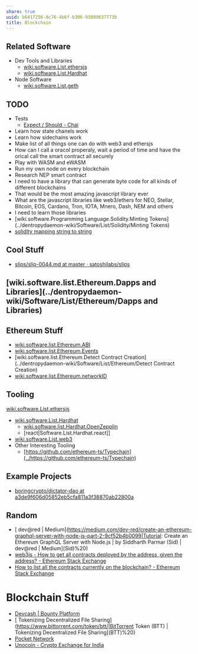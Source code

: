 ```yaml
---
share: true
uuid: b6417256-0c76-4b6f-b306-95009637773b
title: Blockchain
---
```

## Related Software

* Dev Tools and Libraries
  * [wiki.software.List.ethersjs](../d833138c-b1fc-488b-81a1-195e6298178e)
  * [wiki.software.List.Hardhat](../dentropydaemon-wiki/Software/List/Hardhat)
* Node Software
  * [wiki.software.List.geth](../dentropydaemon-wiki/Software/List/geth)

## TODO

* Tests
  * [Expect / Should - Chai](https://www.chaijs.com/api/bdd/)
* Learn how state chanels work
* Learn how sidechains work
* Make list of all things one can do with web3 and ethersjs
* How can I call a oracol properaly, wait a period of time and have the orical call the smart contract all securely
* Play with WASM and eWASM
* Run my own node on every blockchain
* Research NEP smart contract
* I need to have a library that can generate byte code for all kinds of different blockchains
* That would be the most amazing javascript library ever
* What are the javascript libraries like web3/ethers for NEO, Stellar, Bitcoin, EOS, Cardano, Tron, IOTA, Mnero, Dash, NEM and others
* I need to learn those libraries
* [wiki.software.Programming Language.Solidity.Minting Tokens](../dentropydaemon-wiki/Software/List/Solidity/Minting Tokens)
* [solidity mapping string to string](https://gist.github.com/brianonn/ec7cc6367997093e475632daa81f4027)

## Cool Stuff

* [slips/slip-0044.md at master · satoshilabs/slips](https://github.com/satoshilabs/slips/blob/master/slip-0044.md)

## [wiki.software.list.Ethereum.Dapps and Libraries](../dentropydaemon-wiki/Software/List/Ethereum/Dapps and Libraries)

## Ethereum Stuff

* [wiki.software.list.Ethereum.ABI](../dentropydaemon-wiki/Software/List/Ethereum/ABI)
* [wiki.software.list.Ethereum.Events](../dentropydaemon-wiki/Software/List/Ethereum/Events)
* [wiki.software.list.Ethereum.Detect Contract Creation](../dentropydaemon-wiki/Software/List/Ethereum/Detect Contract Creation)
* [wiki.software.list.Ethereum.networkID](../dentropydaemon-wiki/Software/List/Ethereum/networkID)

## Tooling

[wiki.software.List.ethersjs](../d833138c-b1fc-488b-81a1-195e6298178e)
* [wiki.software.List.Hardhat](../dentropydaemon-wiki/Software/List/Hardhat)
  * [wiki.software.list.Hardhat.OpenZepplin](../dentropydaemon-wiki/Software/List/Hardhat/OpenZepplin)
  * [react|Software.List.Hardhat.react]]
* [wiki.software.List.web3](../dentropydaemon-wiki/Software/List/web3)
* Other Interesting Tooling
  * [https://github.com/ethereum-ts/Typechain](../https://github.com/ethereum-ts/Typechain)

## Example Projects

* [boringcrypto/dictator-dao at a3de9f606d05852eb5cfa811a3f38870ab22800a](https://github.com/boringcrypto/dictator-dao/tree/a3de9f606d05852eb5cfa811a3f38870ab22800a)

## Random

* [ dev@red | Medium](https://medium.com/dev-red/create-an-ethereum-graphql-server-with-node-js-part-2-9cf52b4b0099|Tutorial: Create an Ethereum GraphQL Server with Node.js | by Siddharth Parmar (Sid) | dev@red | Medium](Sid)%20)
* [web3js - How to get all contracts deployed by the address, given the address? - Ethereum Stack Exchange](https://ethereum.stackexchange.com/questions/62695/how-to-get-all-contracts-deployed-by-the-address-given-the-address/62725)
* [How to list all the contracts currently on the blockchain? - Ethereum Stack Exchange](https://ethereum.stackexchange.com/questions/6672/how-to-list-all-the-contracts-currently-on-the-blockchain)
# Blockchain Stuff

* [Devcash | Bounty Platform](https://xdai.devcash.dev/bountyplatform)
* [ Tokenizing Decentralized File Sharing](https://www.bittorrent.com/token/btt/|BitTorrent Token (BTT) | Tokenizing Decentralized File Sharing](BTT)%20)
* [Pocket Network](https://www.pokt.network/)
* [Unocoin - Crypto Exchange for India](https://www.unocoin.com/in)